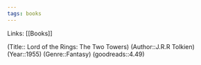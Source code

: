 ```yaml
---
tags: books
---
```

Links: [[Books]]

(Title:: Lord of the Rings: The Two Towers)
(Author::J.R.R Tolkien)
(Year::1955)
(Genre::Fantasy)
(goodreads::4.49)









